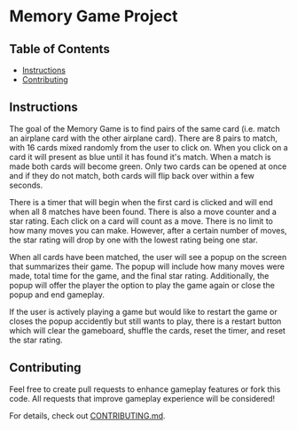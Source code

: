 # Memory Game Project

## Table of Contents

* [Instructions](#instructions)
* [Contributing](#contributing)

## Instructions

The goal of the Memory Game is to find pairs of the same card (i.e. match an airplane card with the other airplane card). There are 8 pairs to match, with 16 cards mixed randomly from the user to click on. When you click on a card it will present as blue until it has found it's match. When a match is made both cards will become green. Only two cards can be opened at once and if they do not match, both cards will flip back over within a few seconds. 

There is a timer that will begin when the first card is clicked and will end when all 8 matches have been found. There is also a move counter and a star rating. Each click on a card will count as a move. There is no limit to how many moves you can make. However, after a certain number of moves, the star rating will drop by one with the lowest rating being one star. 

When all cards have been matched, the user will see a popup on the screen that summarizes their game. The popup will include how many moves were made, total time for the game, and the final star rating. Additionally, the popup will offer the player the option to play the game again or close the popup and end gameplay. 

If the user is actively playing a game but would like to restart the game or closes the popup accidently but still wants to play, there is a restart button which will clear the gameboard, shuffle the cards, reset the timer, and reset the star rating. 

## Contributing

Feel free to create pull requests to enhance gameplay features or fork this code. All requests that improve gameplay experience will be considered! 

For details, check out [CONTRIBUTING.md](CONTRIBUTING.md).
